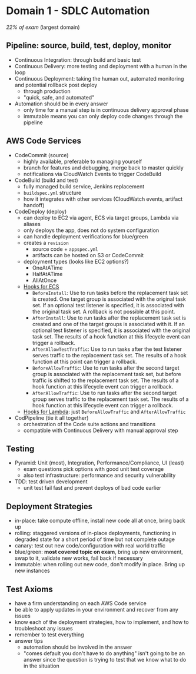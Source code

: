 # Domain 1 - SDLC Automation

_22% of exam_ (largest domain)

## Pipeline: source, build, test, deploy, monitor

- Continuous Integration: through build and basic test
- Continuous Delivery: more testing and deployment with a human in the loop
- Continuous Deployment: taking the human out, automated monitoring and potential rollback post deploy
  - through production
  - "quick, safe, and automated"
- Automation should be in every answer
  - only time for a manual step is in continuous delivery approval phase
  - immutable means you can only deploy code changes through the pipeline

## AWS Code Services

- CodeCommit (source)
  - highly available, preferable to managing yourself
  - branch for features and debugging, merge back to master quickly
  - notifications via CloudWatch Events to trigger CodeBuild
- CodeBuild (build and test)
  - fully managed build service, Jenkins replacement
  - `buildspec.yml` structure
  - how it integrates with other services (CloudWatch events, artifact handoff)
- CodeDeploy (deploy)
  - can deploy to EC2 via agent, ECS via target groups, Lambda via aliases
  - only deploys the app, does not do system configuration
  - can handle deployment verifications for blue/green
  - creates a `revision`
    - source code + `appspec.yml`
    - artifacts can be hosted on S3 or CodeCommit
  - deployment types (looks like EC2 options?)
    - OneAtATime
    - HalfAtATime
    - AllAtOnce
  - [Hooks for ECS](https://docs.aws.amazon.com/codedeploy/latest/userguide/reference-appspec-file-structure-hooks.html)
    - `BeforeInstall`: Use to run tasks before the replacement task set is created. One target group is associated with the original task set. If an optional test listener is specified, it is associated with the original task set. A rollback is not possible at this point.
    - `AfterInstall`: Use to run tasks after the replacement task set is created and one of the target groups is associated with it. If an optional test listener is specified, it is associated with the original task set. The results of a hook function at this lifecycle event can trigger a rollback.
    - `AfterAllowTestTraffic`: Use to run tasks after the test listener serves traffic to the replacement task set. The results of a hook function at this point can trigger a rollback.
    - `BeforeAllowTraffic`: Use to run tasks after the second target group is associated with the replacement task set, but before traffic is shifted to the replacement task set. The results of a hook function at this lifecycle event can trigger a rollback.
    - `AfterAllowTraffic`: Use to run tasks after the second target group serves traffic to the replacement task set. The results of a hook function at this lifecycle event can trigger a rollback.
  - [Hooks for Lambda](https://docs.aws.amazon.com/codedeploy/latest/userguide/reference-appspec-file-structure-hooks.html#appspec-hooks-lambda): just `BeforeAllowTraffic` and `AfterAllowTraffic`
- CodPipeline (tie it all together)
  - orchestration of the Code suite actions and transitions
  - compatible with Continuous Delivery with manual approval step

## Testing

- Pyramid: Unit (most), Integration, Performance/Compliance, UI (least)
  - exam questions pick options with good unit test coverage
  - also test infrastructure: performance and security vulnerability
- TDD: test driven development
  - unit test fail fast and prevent deploys of bad code earlier

## Deployment Strategies

- in-place: take compute offline, install new code all at once, bring back up
- rolling: staggered versions of in-place deployments, functioning in degraded state for a short period of time but not complete outage
- canary: test out new code/configuration with real world traffic
- blue/green: **most covered topic on exam**, bring up new environment, swap to it, validate new works, fail back if necessary
- immutable: when rolling out new code, don't modify in place. Bring up new instances

## Test Axioms

- have a firm understanding on each AWS Code service
- be able to apply updates in your environment and recover from any issues
- know each of the deployment strategies, how to implement, and how to troubleshoot any issues
- remember to test everything
- answer tips
  - automation should be involved in the answer
  - "comes default you don't have to do anything" isn't going to be an answer since the question is trying to test that we know what to do in the situation
